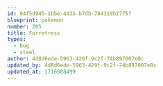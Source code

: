 ```yaml
---
id: 04f5d945-1bbe-443b-b7db-784119b2775f
blueprint: pokemon
number: 205
title: Forretress
types:
  - bug
  - steel
author: 4d8d6ede-5963-429f-9c2f-74b897007e0c
updated_by: 4d8d6ede-5963-429f-9c2f-74b897007e0c
updated_at: 1716088499
---
```

